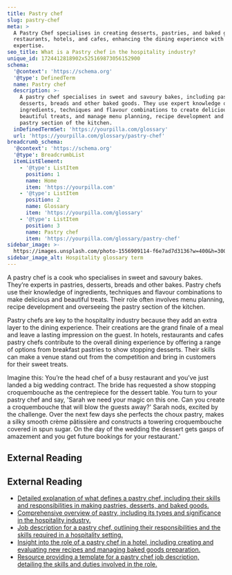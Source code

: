 ```yaml
---
title: Pastry chef
slug: pastry-chef
meta: >
  A Pastry Chef specialises in creating desserts, pastries, and baked goods in
  restaurants, hotels, and cafes, enhancing the dining experience with their
  expertise.
seo_title: What is a Pastry chef in the hospitality industry?
unique_id: 1724412818902x525169873056152900
schema:
  '@context': 'https://schema.org'
  '@type': DefinedTerm
  name: Pastry chef
  description: >-
    A pastry chef specialises in sweet and savoury bakes, including pastries,
    desserts, breads and other baked goods. They use expert knowledge of
    ingredients, techniques and flavour combinations to create delicious and
    beautiful treats, and manage menu planning, recipe development and the
    pastry section of the kitchen.
  inDefinedTermSet: 'https://yourpilla.com/glossary'
  url: 'https://yourpilla.com/glossary/pastry-chef'
breadcrumb_schema:
  '@context': 'https://schema.org'
  '@type': BreadcrumbList
  itemListElement:
    - '@type': ListItem
      position: 1
      name: Home
      item: 'https://yourpilla.com'
    - '@type': ListItem
      position: 2
      name: Glossary
      item: 'https://yourpilla.com/glossary'
    - '@type': ListItem
      position: 3
      name: Pastry chef
      item: 'https://yourpilla.com/glossary/pastry-chef'
sidebar_image: >-
  https://images.unsplash.com/photo-1556909114-f6e7ad7d3136?w=400&h=300&fit=crop&auto=format
sidebar_image_alt: Hospitality glossary term
---
```


A pastry chef is a cook who specialises in sweet and savoury bakes. They’re experts in pastries, desserts, breads and other bakes. Pastry chefs use their knowledge of ingredients, techniques and flavour combinations to make delicious and beautiful treats. Their role often involves menu planning, recipe development and overseeing the pastry section of the kitchen.

Pastry chefs are key to the hospitality industry because they add an extra layer to the dining experience. Their creations are the grand finale of a meal and leave a lasting impression on the guest. In hotels, restaurants and cafes pastry chefs contribute to the overall dining experience by offering a range of options from breakfast pastries to show stopping desserts. Their skills can make a venue stand out from the competition and bring in customers for their sweet treats.

Imagine this: You’re the head chef of a busy restaurant and you’ve just landed a big wedding contract. The bride has requested a show stopping croquembouche as the centrepiece for the dessert table. You turn to your pastry chef and say, 'Sarah we need your magic on this one. Can you create a croquembouche that will blow the guests away?' Sarah nods, excited by the challenge. Over the next few days she perfects the choux pastry, makes a silky smooth crème pâtissière and constructs a towering croquembouche covered in spun sugar. On the day of the wedding the dessert gets gasps of amazement and you get future bookings for your restaurant.'

## External Reading



## External Reading

*   [Detailed explanation of what defines a pastry chef, including their skills and responsibilities in making pastries, desserts, and baked goods.](https://www.pastrychefsofamerica.org/what_is_a_pastry_chef.php)
*   [Comprehensive overview of pastry, including its types and significance in the hospitality industry.](https://en.wikipedia.org/wiki/Pastry)
*   [Job description for a pastry chef, outlining their responsibilities and the skills required in a hospitality setting.](https://uk.indeed.com/hire/job-description/pastry-chef)
*   [Insight into the role of a pastry chef in a hotel, including creating and evaluating new recipes and managing baked goods preparation.](https://www.cordonbleu.edu/london/pastry-chef/en)
*   [Resource providing a template for a pastry chef job description, detailing the skills and duties involved in the role.](https://resources.workable.com/pastry-chef-job-description)
